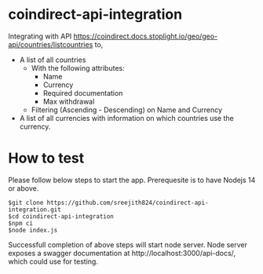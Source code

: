 # coindirect-api-integration

Integrating with API https://coindirect.docs.stoplight.io/geo/geo-api/countries/listcountries to,
- A list of all countries
    - With the following attributes:
        - Name
        - Currency
        - Required documentation
        - Max withdrawal
    - Filtering (Ascending - Descending) on Name and Currency
- A list of all currencies with information on which countries use the currency.

# How to test
Please follow below steps to start the app. Prerequesite is to have Nodejs 14 or above.
```shell
$git clone https://github.com/sreejith824/coindirect-api-integration.git
$cd coindirect-api-integration
$npm ci
$node index.js
````
Successfull completion of above steps will start node server. Node server exposes a swagger documentation at http://localhost:3000/api-docs/, which could use for testing. 